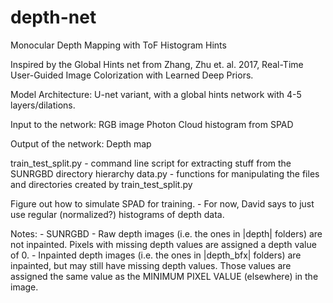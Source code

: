 # depth-net
Monocular Depth Mapping with ToF Histogram Hints

Inspired by the Global Hints net from Zhang, Zhu et. al. 2017, Real-Time User-Guided Image Colorization with Learned Deep Priors.

Model Architecture:
U-net variant, with a global hints network with 4-5 layers/dilations.

Input to the network:
RGB image
Photon Cloud histogram from SPAD

Output of the network: 
Depth map

train_test_split.py - command line script for extracting stuff from the SUNRGBD directory hierarchy
data.py - functions for manipulating the files and directories created by train_test_split.py
     

Figure out how to simulate SPAD for training.
    - For now, David says to just use regular (normalized?) histograms of depth data.

Notes:
	- SUNRGBD
		- Raw depth images (i.e. the ones in |depth| folders) are not inpainted. Pixels with missing
		  depth values are assigned a depth value of 0.
		- Inpainted depth images (i.e. the ones in |depth_bfx| folders) are inpainted, but may still
		  have missing depth values. Those values are assigned the same value as the MINIMUM PIXEL VALUE
		  (elsewhere) in the image.

